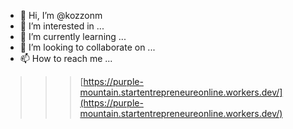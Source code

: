 - 👋 Hi, I’m @kozzonm
- 👀 I’m interested in ...
- 🌱 I’m currently learning ...
- 💞️ I’m looking to collaborate on ...
- 📫 How to reach me ...
>>> [https://purple-mountain.startentrepreneureonline.workers.dev/](https://purple-mountain.startentrepreneureonline.workers.dev/)
<!---
kozzonm/kozzonm is a ✨ special ✨ repository because its `README.md` (this file) appears on your GitHub profile.
You can click the Preview link to take a look at your changes.
--->
